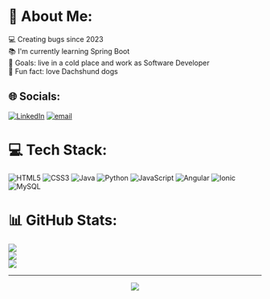 

# 💫 About Me:
💻 Creating bugs since 2023<br>📚 I'm currently learning Spring Boot<br>🎯 Goals: live in a cold place and work as Software Developer<br>🎲 Fun fact: love Dachshund dogs


## 🌐 Socials:
[![LinkedIn](https://img.shields.io/badge/LinkedIn-%230077B5.svg?logo=linkedin&logoColor=white)](https://linkedin.com/in/https://www.linkedin.com/in/pedrovieira2809/) [![email](https://img.shields.io/badge/Email-D14836?logo=gmail&logoColor=white)](mailto:pedrovsx2004@gmail.com) 

# 💻 Tech Stack:
![HTML5](https://img.shields.io/badge/html5-%23E34F26.svg?style=for-the-badge&logo=html5&logoColor=white) ![CSS3](https://img.shields.io/badge/css3-%231572B6.svg?style=for-the-badge&logo=css3&logoColor=white) ![Java](https://img.shields.io/badge/java-%23ED8B00.svg?style=for-the-badge&logo=openjdk&logoColor=white) ![Python](https://img.shields.io/badge/python-3670A0?style=for-the-badge&logo=python&logoColor=ffdd54) ![JavaScript](https://img.shields.io/badge/javascript-%23323330.svg?style=for-the-badge&logo=javascript&logoColor=%23F7DF1E) ![Angular](https://img.shields.io/badge/angular-%23DD0031.svg?style=for-the-badge&logo=angular&logoColor=white) ![Ionic](https://img.shields.io/badge/Ionic-%233880FF.svg?style=for-the-badge&logo=Ionic&logoColor=white) ![MySQL](https://img.shields.io/badge/mysql-4479A1.svg?style=for-the-badge&logo=mysql&logoColor=white)
# 📊 GitHub Stats:
![](https://github-readme-stats.vercel.app/api?username=PedroVSX&theme=dark&hide_border=false&include_all_commits=false&count_private=false)<br/>
![](https://nirzak-streak-stats.vercel.app/?user=PedroVSX&theme=dark&hide_border=false)<br/>
![](https://github-readme-stats.vercel.app/api/top-langs/?username=PedroVSX&theme=dark&hide_border=false&include_all_commits=false&count_private=false&layout=compact)

---
<div align="center">

![](https://quotes-github-readme.vercel.app/api?type=vetical&theme=dark)

</div>
